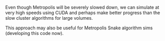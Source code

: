 Even though Metropolis will be severely slowed down, we can simulate at very
high speeds using CUDA and perhaps make better progress than the slow cluster
algorithms for large volumes.

This approach may also be useful for Metropolis Snake algorithm sims (developing
this code now).

